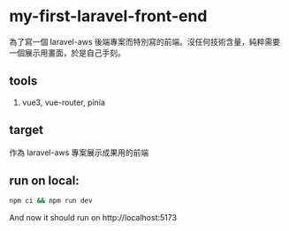 # my-first-laravel-front-end

為了寫一個 laravel-aws 後端專案而特別寫的前端。沒任何技術含量，純粹需要一個展示用畫面，於是自己手刻。

## tools

1. vue3, vue-router, pinia

## target

作為 laravel-aws 專案展示成果用的前端

## run on local:

```sh
npm ci && npm run dev
```

And now it should run on http://localhost:5173

